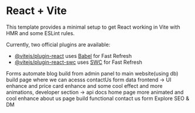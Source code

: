 # React + Vite

This template provides a minimal setup to get React working in Vite with HMR and some ESLint rules.

Currently, two official plugins are available:

- [@vitejs/plugin-react](https://github.com/vitejs/vite-plugin-react/blob/main/packages/plugin-react/README.md) uses [Babel](https://babeljs.io/) for Fast Refresh
- [@vitejs/plugin-react-swc](https://github.com/vitejs/vite-plugin-react-swc) uses [SWC](https://swc.rs/) for Fast Refresh




Forms automate
blog build from admin panel to main website(using db)
build page where we can acesss contactUs form data
frontend -> UI enhance and price card enhance and some cool effect and more animations, 
developer section -> api docs
home page more animated and cool 
enhance about us page 
build functional contact us form
Explore SEO & DM

